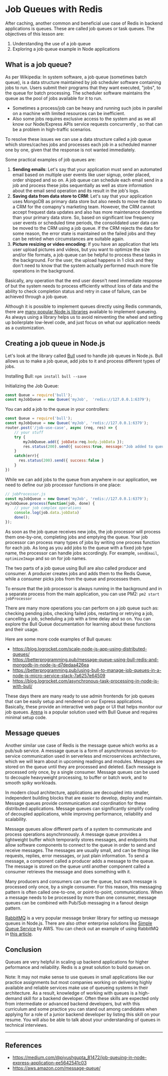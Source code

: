 # Job Queues with Redis

After caching, another common and beneficial use case of Redis in backend applications is queues. These are called job queues or task queues. The objectives of this lesson are:
1. Understanding the use of a job queue
2. Exploring a job queue example in Node applications

## What is a job queue?

As per Wikipedia: In system software, a job queue (sometimes batch queue), is a data structure maintained by job scheduler software containing jobs to run. Users submit their programs that they want executed, "jobs", to the queue for batch processing. The scheduler software maintains the queue as the pool of jobs available for it to run.

- Sometimes a process/job can be heavy and running such jobs in parallel on a machine with limited resources can be inefficient.
- Also some jobs requires exclusive access to the system and as we all know our Node/Express APIs service requests concurrently , so that can be a problem in high-traffic scenarios.

To resolve these issues we can use a data structure called a job queue which stores/caches jobs and processes each job in a scheduled manner one by one, given that the response is not wanted immediately.

Some practical examples of job queues are:
1. **Sending emails**: Let's say that your application must send an automated email based on multiple user events like user signup, order placed, order shipped and so on. A job queue can schedule each email send in a job and process these jobs sequentially as well as store information about the email send operation and its result in the job's logs.
2. **Saving data from data store to CRM**: Let's say that your application uses MongoDB as primary data store but also needs to move the data to a CRM for the comapny's marketing team. However, the CRM cannot accept frequest data updates and also has more maintenance downtime than your primary data store. So, based on significant low frequency user events or scheduled time periods, the consolidated user data can be moved to the CRM using a job queue. If the CRM rejects the data for some reason, the error state is maintained on the failed jobs and they can be retried when circumstances are suitable again.
3. **Picture resizing or video encoding**: If you have an application that lets user upload pictures and videos, but you want to optimize the size and/or file formats, a job queue can be helpful to process these tasks in the background. For the user, the upload happens in 1 click and they don't need to know that the system actually performed much more file operations in the background.

Basically, any operation that the end user doesn't need immediate response of but the system needs to process efficiently without loss of data and the ability to check completion status and retry in case of failure, can be achieved through a job queue.

Although it is possible to implement queues directly using Redis commands, there are [many popular Node.js libraries](https://openbase.com/categories/js/best-nodejs-job-queues-libraries) available to implement queueing. As always using a library helps us to avoid reinventing the wheel and setting up boilerplate low-level code, and just focus on what our application needs as a customization.

## Creating a job queue in Node.js

Let's look at the library called [Bull](https://optimalbits.github.io/bull/) used to handle job queues in Node.js. Bull allows us to make a job queue, add jobs to it and process different types of jobs.

Installing Bull: `npm install bull --save`

Initializing the Job Queue:
```js
const Queue = require('bull');
const myJobQueue = new Queue('myJob',  'redis://127.0.0.1:6379');
```

You can add a job to the queue in your controllers:
```js
const Queue = require('bull');
const myJobQueue = new Queue('myJob', 'redis://127.0.0.1:6379');
router.post('/job-use-case', async (req, res) => {
    // your stuff 
    try {
        myJobQueue.add({ jobData:req.body.jobData });
        res.status(200).send({ success:true, message:"Job added to queue!"}
    }
    catch(err){
      res.status(200).send({ success:false }
    }
})
```

While we can add jobs to the queue from anywhere in our application, we need to define our job processor functions in one place:
```js
// jobProcessor.js
const myJobQueue = new Queue('myJob', 'redis://127.0.0.1:6379');
myJobQueue.process(function(job, done) {
    // your job complex operations 
    console.log(job.data.jobData)
    done();
});
```

As soon as the job queue receives new jobs, the job processor will process them one-by-one, completing jobs and emptying the queue. Your job processor can process many types of jobs by writing one process function for each job. As long as you add jobs to the queue with a fixed job type name, the processor can handle jobs accordingly. For example, `sendEmail`, `optimizeImage` and so on for job names.

The two parts of a job queue using Bull are also called producer and consumer. A producer creates jobs and adds them to the Redis Queue, while a consumer picks jobs from the queue and processes them.

To ensure that the job processor is always running in the background and in a separate process from the main application, you can use PM2: `pm2 start jobProcessor`

There are many more operations you can perform on a job queue such as: checking pending jobs, checking failed jobs, restarting or retrying a job, cancelling a job, scheduling a job with a time delay and so on. You can explore the Bull Queue documentation for learning about these functions and their usage.

Here are some more code examples of Bull queues:
- https://blog.logrocket.com/scale-node-js-app-using-distributed-queues/
- https://betterprogramming.pub/message-queue-using-bull-redis-and-mongodb-in-node-js-d7dedaa426ea
- https://betterprogramming.pub/using-bull-to-manage-job-queues-in-a-node-js-micro-service-stack-7a6257e64509
- https://blog.logrocket.com/asynchronous-task-processing-in-node-js-with-bull/

These days there are many ready to use admin frontends for job queues that can be easily setup and rendered on our Express applications. Basically, these provide an interactive web page or UI that helps monitor our job queues. [Arena](https://github.com/bee-queue/arena) is a popular solution used with Bull Queue and requires minimal setup code.

## Message queues

Another similar use case of Redis is the message queue which works as a pub/sub service. A message queue is a form of asynchronous service-to-service communication used in serverless and microservices architectures, which we will learn about in upcoming readings and modules. Messages are stored on the queue until they are processed and deleted. Each message is processed only once, by a single consumer. Message queues can be used to decouple heavyweight processing, to buffer or batch work, and to smooth spiky workloads.

In modern cloud architecture, applications are decoupled into smaller, independent building blocks that are easier to develop, deploy and maintain. Message queues provide communication and coordination for these distributed applications. Message queues can significantly simplify coding of decoupled applications, while improving performance, reliability and scalability.

Message queues allow different parts of a system to communicate and process operations asynchronously. A message queue provides a lightweight buffer which temporarily stores messages, and endpoints that allow software components to connect to the queue in order to send and receive messages. The messages are usually small, and can be things like requests, replies, error messages, or just plain information. To send a message, a component called a producer adds a message to the queue. The message is stored on the queue until another component called a consumer retrieves the message and does something with it.

Many producers and consumers can use the queue, but each message is processed only once, by a single consumer. For this reason, this messaging pattern is often called one-to-one, or point-to-point, communications. When a message needs to be processed by more than one consumer, message queues can be combined with Pub/Sub messaging in a fanout design pattern.

[RabbitMQ](https://www.rabbitmq.com/) is a very popular message broker library for setting up message queues in Node.js. There are also other enterprise solutions like [Simple Queue Service](https://aws.amazon.com/sqs/) by AWS. You can check out an example of using RabbitMQ in [this article](https://blog.logrocket.com/understanding-message-queuing-systems-using-rabbitmq/).

## Conclusion

Queues are very helpful in scaling up backend applications for higher peformance and reliability. Redis is a great solution to build queues on.

Note: It may not make sense to use queues in small applications like our practice assignments but most companies working on delivering highly available and reliable services make use of queueing systems in their architecture. As a result, knowledge of working with queues is a high-demand skill for a backend developer. Often these skills are expected only from intermediate or advanced backend developers, but with this curriculum and some practice you can stand out among candidates when applying for a role of a junior backend developer by listing this skill on your resume. You will also be able to talk about your understanding of queues in technical interviews.

---

## References
- https://medium.com/@piyushgupta_81472/job-queuing-in-node-express-application-ee5642541c03
- https://aws.amazon.com/message-queue/